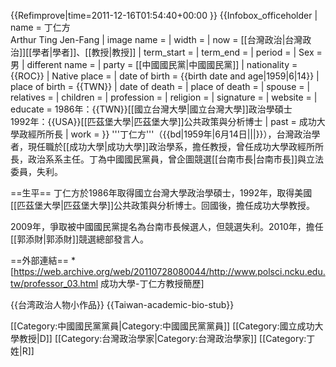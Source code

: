 {{Refimprove|time=2011-12-16T01:54:40+00:00 }}
{{Infobox_officeholder
| name = 丁仁方<br>Arthur Ting Jen-Fang
| image name = 
| width = 
| now = [[台灣政治|台灣政治]][[學者|學者]]、[[教授|教授]]
| term_start = 
| term_end = 
| period = 
| Sex = 男
| different name =
| party = [[中國國民黨|中國國民黨]]
| nationality = {{ROC}}
| Native place =
| date of birth = {{birth date and age|1959|6|14}}
| place of birth = {{TWN}}
| date of death = 
| place of death = 
| spouse = 
| relatives = 
| children =
| profession =
| religion = 
| signature =
| website =
| educate = 1986年：{{TWN}}[[國立台灣大學|國立台灣大學]]政治學碩士<br>1992年：{{USA}}[[匹茲堡大學|匹茲堡大學]]公共政策與分析博士
| past = 成功大學政經所所長
| work = 
}}
'''丁仁方'''（{{bd|1959年|6月14日|||}}），台灣政治學者，現任職於[[成功大學|成功大學]]政治學系，擔任教授，曾任成功大學政經所所長，政治系系主任。丁為中國國民黨員，曾企圖競選[[台南市長|台南市長]]與立法委員，失利。

==生平==
丁仁方於1986年取得國立台灣大學政治學碩士，1992年，取得美國[[匹茲堡大學|匹茲堡大學]]公共政策與分析博士。回國後，擔任成功大學教授。

2009年，爭取被中國國民黨提名為台南市長候選人，但競選失利。2010年，擔任[[郭添財|郭添財]]競選總部發言人。

==外部連結==
*[https://web.archive.org/web/20110728080044/http://www.polsci.ncku.edu.tw/professor_03.html 成功大學-丁仁方教授簡歷]

{{台湾政治人物小作品}}
{{Taiwan-academic-bio-stub}}

[[Category:中國國民黨黨員|Category:中國國民黨黨員]]
[[Category:國立成功大學教授|D]]
[[Category:台灣政治學家|Category:台灣政治學家]]
[[Category:丁姓|R]]